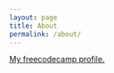 ```yaml
---
layout: page
title: About
permalink: /about/
---
```

[My freecodecamp profile.](https://www.freecodecamp.org/leobath)
